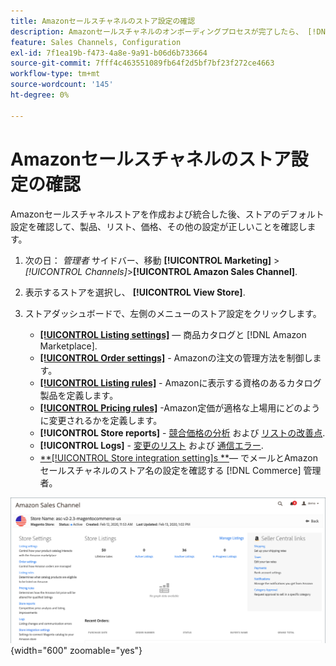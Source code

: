 ```yaml
---
title: Amazonセールスチャネルのストア設定の確認
description: Amazonセールスチャネルのオンボーディングプロセスが完了したら、 [!DNL Commerce] ストア設定。
feature: Sales Channels, Configuration
exl-id: 7f1ea19b-f473-4a8e-9a91-b06d6b733664
source-git-commit: 7fff4c463551089fb64f2d5bf7bf23f272ce4663
workflow-type: tm+mt
source-wordcount: '145'
ht-degree: 0%

---
```


# Amazonセールスチャネルのストア設定の確認

Amazonセールスチャネルストアを作成および統合した後、ストアのデフォルト設定を確認して、製品、リスト、価格、その他の設定が正しいことを確認します。

1. 次の日： _管理者_ サイドバー、移動 **[!UICONTROL Marketing]** > _[!UICONTROL Channels]_>**[!UICONTROL Amazon Sales Channel]**.

1. 表示するストアを選択し、 **[!UICONTROL View Store]**.

1. ストアダッシュボードで、左側のメニューのストア設定をクリックします。

   - [**[!UICONTROL Listing settings]**](./listing-settings.md)  — 商品カタログと [!DNL Amazon Marketplace].
   - [**[!UICONTROL Order settings]**](./order-settings.md) - Amazonの注文の管理方法を制御します。
   - [**[!UICONTROL Listing rules]**](./listing-rules.md) - Amazonに表示する資格のあるカタログ製品を定義します。
   - [**[!UICONTROL Pricing rules]**](./pricing-products.md) -Amazon定価が適格な上場用にどのように変更されるかを定義します。
   - **[!UICONTROL Store reports]** - [競合価格の分析](./competitive-price-analysis.md) および [リストの改善点](./listing-improvements.md).
   - **[!UICONTROL Logs]** - [変更のリスト](./listing-changes-log.md) および [通信エラー](./communication-errors-log.md).
   - [**[!UICONTROL Store integration setting]s **](./store-integration-settings.md)— でメールとAmazonセールスチャネルのストア名の設定を確認する [!DNL Commerce] 管理者。

![ストアダッシュボード](assets/ob-store-review.png){width="600" zoomable="yes"}
